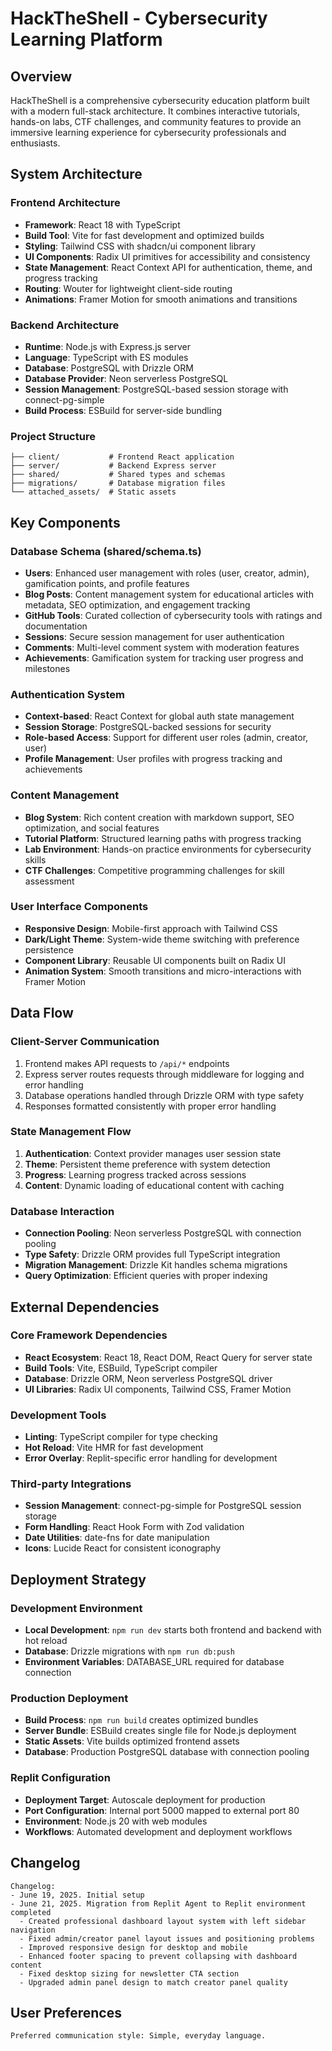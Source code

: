 # HackTheShell - Cybersecurity Learning Platform

## Overview

HackTheShell is a comprehensive cybersecurity education platform built with a modern full-stack architecture. It combines interactive tutorials, hands-on labs, CTF challenges, and community features to provide an immersive learning experience for cybersecurity professionals and enthusiasts.

## System Architecture

### Frontend Architecture
- **Framework**: React 18 with TypeScript
- **Build Tool**: Vite for fast development and optimized builds
- **Styling**: Tailwind CSS with shadcn/ui component library
- **UI Components**: Radix UI primitives for accessibility and consistency
- **State Management**: React Context API for authentication, theme, and progress tracking
- **Routing**: Wouter for lightweight client-side routing
- **Animations**: Framer Motion for smooth animations and transitions

### Backend Architecture
- **Runtime**: Node.js with Express.js server
- **Language**: TypeScript with ES modules
- **Database**: PostgreSQL with Drizzle ORM
- **Database Provider**: Neon serverless PostgreSQL
- **Session Management**: PostgreSQL-based session storage with connect-pg-simple
- **Build Process**: ESBuild for server-side bundling

### Project Structure
```
├── client/           # Frontend React application
├── server/           # Backend Express server
├── shared/           # Shared types and schemas
├── migrations/       # Database migration files
└── attached_assets/  # Static assets
```

## Key Components

### Database Schema (shared/schema.ts)
- **Users**: Enhanced user management with roles (user, creator, admin), gamification points, and profile features
- **Blog Posts**: Content management system for educational articles with metadata, SEO optimization, and engagement tracking
- **GitHub Tools**: Curated collection of cybersecurity tools with ratings and documentation
- **Sessions**: Secure session management for user authentication
- **Comments**: Multi-level comment system with moderation features
- **Achievements**: Gamification system for tracking user progress and milestones

### Authentication System
- **Context-based**: React Context for global auth state management
- **Session Storage**: PostgreSQL-backed sessions for security
- **Role-based Access**: Support for different user roles (admin, creator, user)
- **Profile Management**: User profiles with progress tracking and achievements

### Content Management
- **Blog System**: Rich content creation with markdown support, SEO optimization, and social features
- **Tutorial Platform**: Structured learning paths with progress tracking
- **Lab Environment**: Hands-on practice environments for cybersecurity skills
- **CTF Challenges**: Competitive programming challenges for skill assessment

### User Interface Components
- **Responsive Design**: Mobile-first approach with Tailwind CSS
- **Dark/Light Theme**: System-wide theme switching with preference persistence
- **Component Library**: Reusable UI components built on Radix UI
- **Animation System**: Smooth transitions and micro-interactions with Framer Motion

## Data Flow

### Client-Server Communication
1. Frontend makes API requests to `/api/*` endpoints
2. Express server routes requests through middleware for logging and error handling
3. Database operations handled through Drizzle ORM with type safety
4. Responses formatted consistently with proper error handling

### State Management Flow
1. **Authentication**: Context provider manages user session state
2. **Theme**: Persistent theme preference with system detection
3. **Progress**: Learning progress tracked across sessions
4. **Content**: Dynamic loading of educational content with caching

### Database Interaction
- **Connection Pooling**: Neon serverless PostgreSQL with connection pooling
- **Type Safety**: Drizzle ORM provides full TypeScript integration
- **Migration Management**: Drizzle Kit handles schema migrations
- **Query Optimization**: Efficient queries with proper indexing

## External Dependencies

### Core Framework Dependencies
- **React Ecosystem**: React 18, React DOM, React Query for server state
- **Build Tools**: Vite, ESBuild, TypeScript compiler
- **Database**: Drizzle ORM, Neon serverless PostgreSQL driver
- **UI Libraries**: Radix UI components, Tailwind CSS, Framer Motion

### Development Tools
- **Linting**: TypeScript compiler for type checking
- **Hot Reload**: Vite HMR for fast development
- **Error Overlay**: Replit-specific error handling for development

### Third-party Integrations
- **Session Management**: connect-pg-simple for PostgreSQL session storage
- **Form Handling**: React Hook Form with Zod validation
- **Date Utilities**: date-fns for date manipulation
- **Icons**: Lucide React for consistent iconography

## Deployment Strategy

### Development Environment
- **Local Development**: `npm run dev` starts both frontend and backend with hot reload
- **Database**: Drizzle migrations with `npm run db:push`
- **Environment Variables**: DATABASE_URL required for database connection

### Production Deployment
- **Build Process**: `npm run build` creates optimized bundles
- **Server Bundle**: ESBuild creates single file for Node.js deployment
- **Static Assets**: Vite builds optimized frontend assets
- **Database**: Production PostgreSQL database with connection pooling

### Replit Configuration
- **Deployment Target**: Autoscale deployment for production
- **Port Configuration**: Internal port 5000 mapped to external port 80
- **Environment**: Node.js 20 with web modules
- **Workflows**: Automated development and deployment workflows

## Changelog

```
Changelog:
- June 19, 2025. Initial setup
- June 21, 2025. Migration from Replit Agent to Replit environment completed
  - Created professional dashboard layout system with left sidebar navigation
  - Fixed admin/creator panel layout issues and positioning problems
  - Improved responsive design for desktop and mobile
  - Enhanced footer spacing to prevent collapsing with dashboard content
  - Fixed desktop sizing for newsletter CTA section
  - Upgraded admin panel design to match creator panel quality
```

## User Preferences

```
Preferred communication style: Simple, everyday language.
```